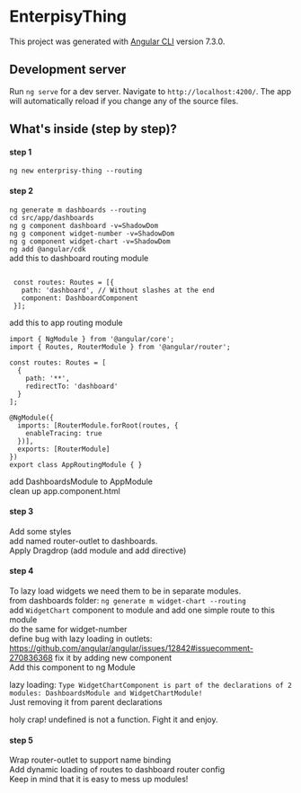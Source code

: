 # EnterpisyThing

This project was generated with [Angular CLI](https://github.com/angular/angular-cli) version 7.3.0.

## Development server

Run `ng serve` for a dev server. Navigate to `http://localhost:4200/`. The app will automatically reload if you change any of the source files.

## What's inside (step by step)?

#### step 1 
`ng new enterprisy-thing --routing`

#### step 2 
`ng generate m dashboards --routing`   
`cd src/app/dashboards`  
`ng g component dashboard -v=ShadowDom`  
`ng g component widget-number -v=ShadowDom`  
`ng g component widget-chart -v=ShadowDom`  
`ng add @angular/cdk`  
add this to dashboard routing module  
```import { DashboardComponent } from './dashboard/dashboard.component';
 
 const routes: Routes = [{
   path: 'dashboard', // Without slashes at the end
   component: DashboardComponent
 }];
 ```
add this to app routing module  
```
import { NgModule } from '@angular/core';
import { Routes, RouterModule } from '@angular/router';

const routes: Routes = [
  {
    path: '**',
    redirectTo: 'dashboard'
  }
];

@NgModule({
  imports: [RouterModule.forRoot(routes, {
    enableTracing: true
  })],
  exports: [RouterModule]
})
export class AppRoutingModule { }
 ```
 add DashboardsModule to AppModule  
 clean up app.component.html  
 
 #### step 3
 Add some styles  
 add named router-outlet to dashboards.  
 Apply Dragdrop (add module and add directive)  
 
 #### step 4
 To lazy load widgets we need them to be in separate modules.  
 from dashboards folder: `ng generate m widget-chart --routing`  
 add `WidgetChart` component to module and add one simple route to this module  
 do the same for widget-number  
 define bug with lazy loading in outlets: https://github.com/angular/angular/issues/12842#issuecomment-270836368 fix it by adding new component  
 Add this component to ng Module  
   
 lazy loading: `Type WidgetChartComponent is part of the declarations of 2 modules: DashboardsModule and WidgetChartModule! `  
 Just removing it from parent declarations  
  
 holy crap! undefined is not a function. Fight it and enjoy.  
 
 
 #### step 5
Wrap router-outlet to support name binding  
Add dynamic loading of routes to dashboard router config  
Keep in mind that it is easy to mess up modules!  


   
